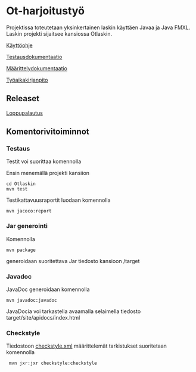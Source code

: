 # Ot-harjoitustyö #

Projektissa toteutetaan yksinkertainen laskin käyttäen Javaa ja Java FMXL. Laskin projekti sijaitsee kansiossa Otlaskin.

[Käyttöohje](https://github.com/AlecSiikaluoma/ot-harjoitustyo/blob/master/dokumentaatio/Käyttöohje.md)

[Testausdokumentaatio](https://github.com/AlecSiikaluoma/ot-harjoitustyo/blob/master/dokumentaatio/Testausdokumentti.md)

[Määrittelydokumentaatio](https://github.com/AlecSiikaluoma/ot-harjoitustyo/blob/master/dokumentaatio/Maarittelydokumentti.md)

[Työaikakirjanpito](https://github.com/AlecSiikaluoma/ot-harjoitustyo/blob/master/dokumentaatio/tyoaikakirjanpito.md)

## Releaset

[Loppupalautus](https://github.com/AlecSiikaluoma/ot-harjoitustyo/releases/tag/1)

## Komentorivitoiminnot

### Testaus

Testit voi suorittaa komennolla

Ensin menemällä projekti kansiion

```
cd Otlaskin
mvn test
```

Testikattavuusraportit luodaan komennolla

```
mvn jacoco:report
```

### Jar generointi

Komennolla
```
mvn package
```
generoidaan suoritettava Jar tiedosto kansioon /target

### Javadoc

JavaDoc generoidaan komennolla
```
mvn javadoc:javadoc
```
JavaDocia voi tarkastella avaamalla selaimella tiedosto target/site/apidocs/index.html

### Checkstyle

Tiedostoon [checkstyle.xml](https://github.com/AlecSiikaluoma/ot-harjoitustyo/blob/master/Otlaskin/checkstyle.xml) määrittelemät tarkistukset suoritetaan komennolla

```
 mvn jxr:jxr checkstyle:checkstyle
```



